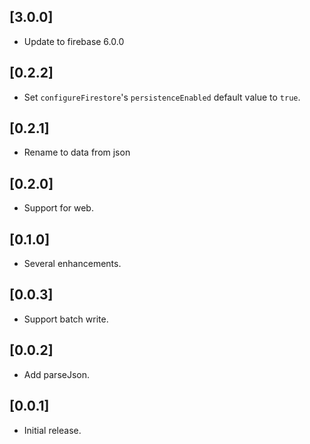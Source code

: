 ## [3.0.0]

- Update to firebase 6.0.0

## [0.2.2]

- Set `configureFirestore`'s `persistenceEnabled` default value to `true`.

## [0.2.1]

- Rename to data from json

## [0.2.0]

- Support for web.

## [0.1.0]

- Several enhancements.

## [0.0.3]

- Support batch write.

## [0.0.2] 

- Add parseJson.

## [0.0.1]

- Initial release.
